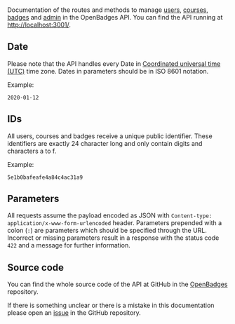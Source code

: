 <br />Documentation of the routes and methods to manage [users](#api-User), [courses](#api-Course), [badges](#api-Badge) and [admin](#api-Admin) in the OpenBadges API.
You can find the API running at [http://localhost:3001/](http://localhost:3001/).

## Date

Please note that the API handles every Date in [Coordinated universal time (UTC)](https://en.wikipedia.org/wiki/Coordinated_Universal_Time) time zone. Dates in parameters should be in ISO 8601 notation.

Example:

    2020-01-12


## IDs

All users, courses and badges receive a unique public identifier. These identifiers are exactly 24 character long and only contain digits and characters a to f.

Example:

    5e1b0bafeafe4a84c4ac31a9

## Parameters

All requests assume the payload encoded as JSON with `Content-type: application/x-www-form-urlencoded` header. Parameters prepended with a colon (`:`) are parameters which should be specified through the URL. Incorrect or missing parameters result in a response with the status code `422` and a message for further information.

## Source code

You can find the whole source code of the API at GitHub in the [OpenBadges](https://github.com/dhenn12/OpenBadges) repository.

If there is something unclear or there is a mistake in this documentation please open an [issue](https://github.com/dhenn12/OpenBadges/issues/new) in the GitHub repository.
